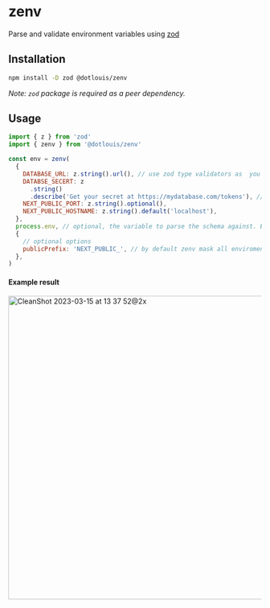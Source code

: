 # zenv

Parse and validate environment variables using [zod](https://zod.dev/)

## Installation

```bash
npm install -D zod @dotlouis/zenv
```

_Note: `zod` package is required as a peer dependency._

## Usage

```javascript
import { z } from 'zod'
import { zenv } from '@dotlouis/zenv'

const env = zenv(
  {
    DATABASE_URL: z.string().url(), // use zod type validators as  you would normaly
    DATABSE_SECERT: z
      .string()
      .describe('Get your secret at https://mydatabase.com/tokens'), // Add a description that will be displayed if the variable is missing or defaulted
    NEXT_PUBLIC_PORT: z.string().optional(),
    NEXT_PUBLIC_HOSTNAME: z.string().default('localhost'),
  },
  process.env, // optional, the variable to parse the schema against. By default zenv will scan process.env
  {
    // optional options
    publicPrefix: 'NEXT_PUBLIC_', // by default zenv mask all enviroment variable. Specify a prefix to display the variables (DON'T USE IT FOR SENSITIVE VARIABLES such as secrets)
  },
)
```

#### Example result

<img width="603" alt="CleanShot 2023-03-15 at 13 37 52@2x" src="https://user-images.githubusercontent.com/1891109/225311482-466d2c0c-4d2f-49e9-b22b-78e184d889c7.png">
